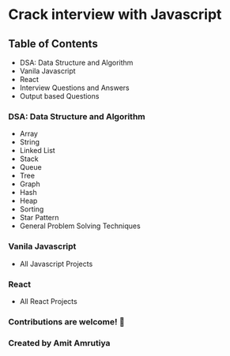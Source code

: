 # Crack interview with Javascript

## Table of Contents
- DSA: Data Structure and Algorithm
- Vanila Javascript
- React
- Interview Questions and Answers
- Output based Questions

### DSA: Data Structure and Algorithm
- Array
- String
- Linked List
- Stack
- Queue
- Tree
- Graph
- Hash
- Heap
- Sorting
- Star Pattern
- General Problem Solving Techniques

### Vanila Javascript
- All Javascript Projects

### React
- All React Projects

### Contributions are welcome! 🎉

### Created by Amit Amrutiya


